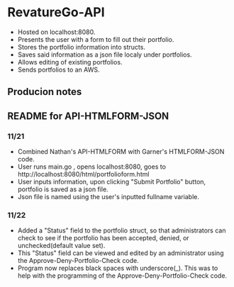RevatureGo-API
========

- Hosted on localhost:8080.
- Presents the user with a form to fill out their portfolio.
- Stores the portfolio information into structs.
- Saves said information as a json file localy under portfolios.
- Allows editing of existing portfolios.
- Sends portfolios to an AWS.





Producion notes
--------

## README for API-HTMLFORM-JSON
### 11/21
- Combined Nathan's API-HTMLFORM with Garner's HTMLFORM-JSON code. 
- User runs main.go , opens localhost:8080, goes to http://localhost:8080/html/portfolioform.html
- User inputs information, upon clicking "Submit Portfolio" button, portfolio is saved as a json file.
- Json file is named using the user's inputted fullname variable.

### 11/22
- Added a "Status" field to the portfolio struct, so that administrators can check to see if the portfolio
    has been accepted, denied, or unchecked(default value set).
- This "Status" field can be viewed and edited by an administrator using the Approve-Deny-Portfolio-Check code. 
- Program now replaces black spaces with underscore(_). This was to help with the programming of the Approve-Deny-Portfolio-Check code. 
